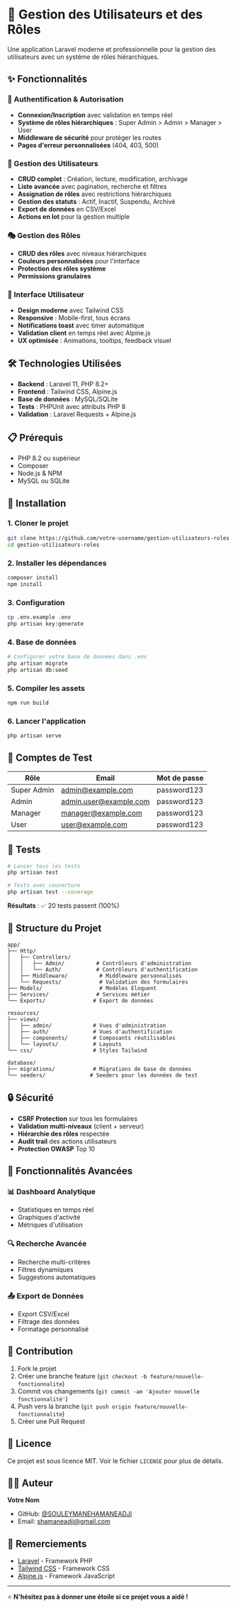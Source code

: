 # 🚀 Gestion des Utilisateurs et des Rôles

Une application Laravel moderne et professionnelle pour la gestion des utilisateurs avec un système de rôles hiérarchiques.

## ✨ Fonctionnalités

### 🔐 Authentification & Autorisation
- **Connexion/Inscription** avec validation en temps réel
- **Système de rôles hiérarchiques** : Super Admin > Admin > Manager > User
- **Middleware de sécurité** pour protéger les routes
- **Pages d'erreur personnalisées** (404, 403, 500)

### 👥 Gestion des Utilisateurs
- **CRUD complet** : Création, lecture, modification, archivage
- **Liste avancée** avec pagination, recherche et filtres
- **Assignation de rôles** avec restrictions hiérarchiques
- **Gestion des statuts** : Actif, Inactif, Suspendu, Archivé
- **Export de données** en CSV/Excel
- **Actions en lot** pour la gestion multiple

### 🎭 Gestion des Rôles
- **CRUD des rôles** avec niveaux hiérarchiques
- **Couleurs personnalisées** pour l'interface
- **Protection des rôles système**
- **Permissions granulaires**

### 🎨 Interface Utilisateur
- **Design moderne** avec Tailwind CSS
- **Responsive** : Mobile-first, tous écrans
- **Notifications toast** avec timer automatique
- **Validation client** en temps réel avec Alpine.js
- **UX optimisée** : Animations, tooltips, feedback visuel

## 🛠️ Technologies Utilisées

- **Backend** : Laravel 11, PHP 8.2+
- **Frontend** : Tailwind CSS, Alpine.js
- **Base de données** : MySQL/SQLite
- **Tests** : PHPUnit avec attributs PHP 8
- **Validation** : Laravel Requests + Alpine.js

## 📋 Prérequis

- PHP 8.2 ou supérieur
- Composer
- Node.js & NPM
- MySQL ou SQLite

## 🚀 Installation

### 1. Cloner le projet
```bash
git clone https://github.com/votre-username/gestion-utilisateurs-roles.git
cd gestion-utilisateurs-roles
```

### 2. Installer les dépendances
```bash
composer install
npm install
```

### 3. Configuration
```bash
cp .env.example .env
php artisan key:generate
```

### 4. Base de données
```bash
# Configurer votre base de données dans .env
php artisan migrate
php artisan db:seed
```

### 5. Compiler les assets
```bash
npm run build
```

### 6. Lancer l'application
```bash
php artisan serve
```

## 👤 Comptes de Test

| Rôle | Email | Mot de passe |
|------|-------|--------------|
| Super Admin | admin@example.com | password123 |
| Admin | admin.user@example.com | password123 |
| Manager | manager@example.com | password123 |
| User | user@example.com | password123 |

## 🧪 Tests

```bash
# Lancer tous les tests
php artisan test

# Tests avec couverture
php artisan test --coverage
```

**Résultats** : ✅ 20 tests passent (100%)

## 📁 Structure du Projet

```
app/
├── Http/
│   ├── Controllers/
│   │   ├── Admin/          # Contrôleurs d'administration
│   │   └── Auth/           # Contrôleurs d'authentification
│   ├── Middleware/          # Middleware personnalisés
│   └── Requests/            # Validation des formulaires
├── Models/                  # Modèles Eloquent
├── Services/               # Services métier
└── Exports/               # Export de données

resources/
├── views/
│   ├── admin/             # Vues d'administration
│   ├── auth/              # Vues d'authentification
│   ├── components/        # Composants réutilisables
│   └── layouts/           # Layouts
└── css/                   # Styles Tailwind

database/
├── migrations/            # Migrations de base de données
└── seeders/              # Seeders pour les données de test
```

## 🔒 Sécurité

- **CSRF Protection** sur tous les formulaires
- **Validation multi-niveaux** (client + serveur)
- **Hiérarchie des rôles** respectée
- **Audit trail** des actions utilisateurs
- **Protection OWASP** Top 10

## 🎯 Fonctionnalités Avancées

### 📊 Dashboard Analytique
- Statistiques en temps réel
- Graphiques d'activité
- Métriques d'utilisation

### 🔍 Recherche Avancée
- Recherche multi-critères
- Filtres dynamiques
- Suggestions automatiques

### 📤 Export de Données
- Export CSV/Excel
- Filtrage des données
- Formatage personnalisé

## 🤝 Contribution

1. Fork le projet
2. Créer une branche feature (`git checkout -b feature/nouvelle-fonctionnalite`)
3. Commit vos changements (`git commit -am 'Ajouter nouvelle fonctionnalité'`)
4. Push vers la branche (`git push origin feature/nouvelle-fonctionnalite`)
5. Créer une Pull Request

## 📝 Licence

Ce projet est sous licence MIT. Voir le fichier `LICENSE` pour plus de détails.

## 👨‍💻 Auteur

**Votre Nom**
- GitHub: [@SOULEYMANEHAMANEADJI](https://github.com/SOULEYMANEHAMANEADJI/gestion-utilisateurs-roles.git)
- Email: shamaneadji@gmail.com

## 🙏 Remerciements

- [Laravel](https://laravel.com/) - Framework PHP
- [Tailwind CSS](https://tailwindcss.com/) - Framework CSS
- [Alpine.js](https://alpinejs.dev/) - Framework JavaScript

---

⭐ **N'hésitez pas à donner une étoile si ce projet vous a aidé !**
